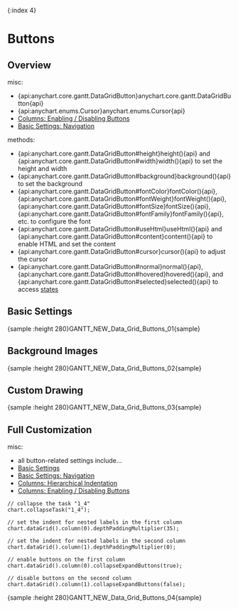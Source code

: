 {:index 4}
# Buttons

## Overview

misc:

* {api:anychart.core.gantt.DataGridButton}anychart.core.gantt.DataGridButton{api}
* {api:anychart.enums.Cursor}anychart.enums.Cursor{api}
* [Columns: Enabling / Disabling Buttons](Columns#enabling_/_disabling_buttons)
* [Basic Settings: Navigation](../Basic_Settings#navigation)

methods:

* {api:anychart.core.gantt.DataGridButton#height}height(){api} and {api:anychart.core.gantt.DataGridButton#width}width(){api} to set the height and width
* {api:anychart.core.gantt.DataGridButton#background}background(){api} to set the background
* {api:anychart.core.gantt.DataGridButton#fontColor}fontColor(){api}, {api:anychart.core.gantt.DataGridButton#fontWeight}fontWeight(){api}, {api:anychart.core.gantt.DataGridButton#fontSize}fontSize(){api}, {api:anychart.core.gantt.DataGridButton#fontFamily}fontFamily(){api}, etc. to configure the font
* {api:anychart.core.gantt.DataGridButton#useHtml}useHtml(){api} and {api:anychart.core.gantt.DataGridButton#content}content(){api} to enable HTML and set the content
* {api:anychart.core.gantt.DataGridButton#cursor}cursor(){api} to adjust the cursor
* {api:anychart.core.gantt.DataGridButton#normal}normal(){api}, {api:anychart.core.gantt.DataGridButton#hovered}hovered(){api}, and {api:anychart.core.gantt.DataGridButton#selected}selected(){api} to access [states](../../Common_Settings/Interactivity/States)

## Basic Settings

{sample :height 280}GANTT\_NEW\_Data\_Grid\_Buttons\_01{sample}

## Background Images

{sample :height 280}GANTT\_NEW\_Data\_Grid\_Buttons\_02{sample}

## Custom Drawing

{sample :height 280}GANTT\_NEW\_Data\_Grid\_Buttons\_03{sample}

## Full Customization

misc:

* all button-related settings include...
* [Basic Settings](#basic_settings)
* [Basic Settings: Navigation](../Basic_Settings#navigation)
* [Columns: Hierarchical Indentation](Columns#hierarchical_indentation)
* [Columns: Enabling / Disabling Buttons](Columns#enabling_/_disabling_buttons)


```
// collapse the task "1_4"
chart.collapseTask("1_4");
```

```
// set the indent for nested labels in the first column
chart.dataGrid().column(0).depthPaddingMultiplier(35);

// set the indent for nested labels in the second column
chart.dataGrid().column(1).depthPaddingMultiplier(0);
```

```
// enable buttons on the first column
chart.dataGrid().column(0).collapseExpandButtons(true);

// disable buttons on the second column
chart.dataGrid().column(1).collapseExpandButtons(false);
```

{sample :height 280}GANTT\_NEW\_Data\_Grid\_Buttons\_04{sample}
